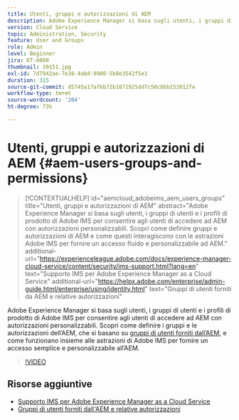 ```yaml
---
title: Utenti, gruppi e autorizzazioni di AEM
description: Adobe Experience Manager si basa sugli utenti, i gruppi di utenti e i profili di prodotto di Adobe IMS per consentire agli utenti di accedere ad AEM con autorizzazioni personalizzabili. Scopri come definire gruppi e autorizzazioni di AEM e come questi interagiscono con le astrazioni Adobe IMS per fornire un accesso fluido e personalizzabile ad AEM.
version: Cloud Service
topic: Administration, Security
feature: User and Groups
role: Admin
level: Beginner
jira: KT-6060
thumbnail: 39151.jpg
exl-id: 7d7942ae-7e38-4abd-9900-5b8e3542f5e1
duration: 315
source-git-commit: d5745a17af6b72b1871925dd7c50cbbb152012fe
workflow-type: tm+mt
source-wordcount: '204'
ht-degree: 73%

---
```


# Utenti, gruppi e autorizzazioni di AEM {#aem-users-groups-and-permissions}

>[!CONTEXTUALHELP]
>id="aemcloud_adobeims_aem_users_groups"
>title="Utenti, gruppi e autorizzazioni di AEM"
>abstract="Adobe Experience Manager si basa sugli utenti, i gruppi di utenti e i profili di prodotto di Adobe IMS per consentire agli utenti di accedere ad AEM con autorizzazioni personalizzabili. Scopri come definire gruppi e autorizzazioni di AEM e come questi interagiscono con le astrazioni Adobe IMS per fornire un accesso fluido e personalizzabile ad AEM."
>additional-url="https://experienceleague.adobe.com/docs/experience-manager-cloud-service/content/security/ims-support.html?lang=en" text="Supporto IMS per Adobe Experience Manager as a Cloud Service"
>additional-url="https://helpx.adobe.com/enterprise/admin-guide.html/enterprise/using/identity.html" text="Gruppi di utenti forniti da AEM e relative autorizzazioni"

Adobe Experience Manager si basa sugli utenti, i gruppi di utenti e i profili di prodotto di Adobe IMS per consentire agli utenti di accedere ad AEM con autorizzazioni personalizzabili. Scopri come definire i gruppi e le autorizzazioni dell’AEM, che si basano su [gruppi di utenti forniti dall’AEM](https://experienceleague.adobe.com/en/docs/experience-manager-65/content/security/security#built-in-users-and-groups), e come funzionano insieme alle astrazioni di Adobe IMS per fornire un accesso semplice e personalizzabile all’AEM.

>[!VIDEO](https://video.tv.adobe.com/v/39151?quality=12&learn=on)

## Risorse aggiuntive

+ [Supporto IMS per Adobe Experience Manager as a Cloud Service](https://experienceleague.adobe.com/docs/experience-manager-cloud-service/content/security/ims-support.html)
+ [Gruppi di utenti forniti dall&#39;AEM e relative autorizzazioni](https://experienceleague.adobe.com/docs/experience-manager-65/content/security/security.html)
